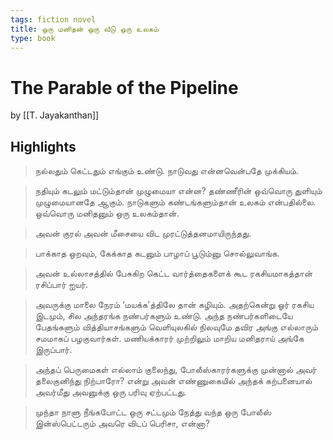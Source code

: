 ```yaml
---
tags: fiction novel
title: ஒரு மனிதன் ஒரு வீடு ஒரு உலகம்
type: book
---
```


# The Parable of the Pipeline
by [[T. Jayakanthan]]

## Highlights

> நல்லதும் கெட்டதும் எங்கும் உண்டு. நாடுவது என்னவென்பதே முக்கியம்.

> நதியும் கடலும் மட்டும்தான் முழுமையா என்ன? தண்ணீரின் ஒவ்வொரு துளியும் முழுமையானதே ஆகும். நாடுகளும் கண்டங்களும்தான் உலகம் என்பதில்லை. ஒவ்வொரு மனிதனும் ஒரு உலகம்தான்.

> அவன் குரல் அவன் மீசையை விட முரட்டுத்தனமாயிருந்தது.

> பாக்காத ஒறவும், கேக்காத கடனும் பாழாப் பூடும்னு சொல்லுவாங்க.

> அவன் உல்லாசத்தில் பேசுகிற கெட்ட வார்த்தைகளைக் கூட ரகசியமாகத்தான் ரசிப்பார் ஐயர்.

> அவருக்கு மாலை நேரம் ‘மயக்க’த்திலே தான் கழியும். அதற்கென்று ஓர் ரகசிய இடமும், சில அந்தரங்க நண்பர்களும் உண்டு. அந்த நண்பர்களிடையே பேதங்களும் வித்தியாசங்களும் வெளியுலகில் நிலவுமே தவிர அங்கு எல்லாரும் சமமாகப் பழகுவார்கள். மணியக்காரர் முற்றிலும் மாறிய மனிதராய் அங்கே இருப்பார்.

> அந்தப் பெருமைகள் எல்லாம் குலைந்து, போலீஸ்காரர்களுக்கு முன்னால் அவர் தலைகுனிந்து நிற்பாரோ? என்று அவன் எண்ணுகையில் அந்தக் கற்பனையால் அவர்மீது அவனுக்கு ஒரு பரிவு ஏற்பட்டது.

> முந்தா நாளு நீங்கபோட்ட ஒரு சட்டமும் நேத்து வந்த ஒரு போலீஸ் இன்ஸ்பெட்டரும் அவரெ விடப் பெரிசா, என்னா?
